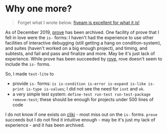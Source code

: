 # Why one more?

> Forget what I wrote below. [fiveam is excellent for what it is!](https://common-lisp-libraries.readthedocs.io/fiveam/#getting-started)

As of December 2019, [prove](https://github.com/fukamachi/prove) has been archived. One facility of prove that I fell in love were the `is-` forms: I haven't had the experience to use other facilities of interactive debugging (still getting a hang on condition-system), and suites (haven't worked on a big enough project),
and timing, and subtests, and fail and pass and finalize and more. May be it's just lack of experience. While prove has been succeeded by [rove](https://github.com/fukamachi/rove), rove doesn't seem to include the `is-` forms.

So, I made `test-lite` to 

- provide `is-` forms: `is is-condition is-error is-expand is-like is-print is-type is-values`; I did not see the need for `isnt` and `ok`.
- a very simple test system: `define-test run-test run-test-package remove-test`; these should be enough for projects under 500 lines of code

I do not know if one exists on [cliki](https://cliki.net/Test%20Framework) - most miss out on the `is-` forms. `prove` succeeds but I do not find it intuitive enough - may be it's just my lack of experience - and it has been archived.

